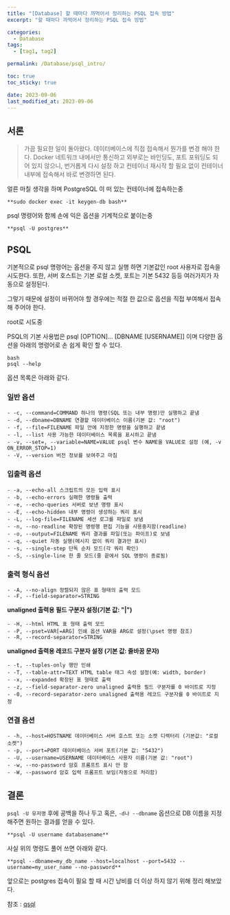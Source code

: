 ```yaml
---
title: "[Database] 할 때마다 까먹어서 정리하는 PSQL 접속 방법"
excerpt: "할 때마다 까먹어서 정리하는 PSQL 접속 방법"

categories:
  - Database
tags:
  - [tag1, tag2]

permalink: /Database/psql_intro/

toc: true
toc_sticky: true

date: 2023-09-06
last_modified_at: 2023-09-06
---
```


## 서론
> 가끔 필요한 일이 돌아왔다. 데이터베이스에 직접 접속해서 뭔가를 변경 해야 한다.
Docker 네트워크 내에서만 통신하고 외부로는 바인딩도, 포트 포워딩도 되어 있지 않으니, 번거롭게 다시 설정 하고 컨테이너 재시작 할 필요 없이 컨테이너 내부에 접속해서 바로 변경하면 된다.

얼른 마칠 생각을 하며 PostgreSQL 이 떠 있는 컨테이너에 접속하는중
```
**sudo docker exec -it keygen-db bash**
```

psql 명령어와 함께 손에 익은 옵션을 기계적으로 붙이는중
```
**psql -U postgres**
```

## PSQL
기본적으로 psql 명령어는 옵션을 주지 않고 실행 하면 기본값인 root 사용자로 접속을 시도한다. 
또한, 서버 호스트는 기본 로컬 소켓, 포트는 기본 5432 등등 여러가지가 자동으로 설정된다.

그렇기 때문에 설정이 바뀌어야 할 경우에는 적절 한 값으로 옵션을 직접 부여해서 접속 해 주어야 한다.

root로 시도중

PSQL의 기본 사용법은 psql [OPTION]... [DBNAME [USERNAME]] 이며 다양한 옵션을 아래의 명령어로 손 쉽게 확인 할 수 있다.

```
bash
psql --help
```
옵션 목록은 아래와 같다.

### 일반 옵션
```
- -c, --command=COMMAND 하나의 명령(SQL 또는 내부 명령)만 실행하고 끝냄
- -d, --dbname=DBNAME 연결할 데이터베이스 이름(기본 값: "root")
- -f, --file=FILENAME 파일 안에 지정한 명령을 실행하고 끝냄
- -l, --list 사용 가능한 데이터베이스 목록을 표시하고 끝냄
- -v, --set=, --variable=NAME=VALUE psql 변수 NAME을 VALUE로 설정 (예, -v ON_ERROR_STOP=1)
- -V, --version 버전 정보를 보여주고 마침
```
### 입출력 옵션
```
- -a, --echo-all 스크립트의 모든 입력 표시
- -b, --echo-errors 실패한 명령들 출력
- -e, --echo-queries 서버로 보낸 명령 표시
- -E, --echo-hidden 내부 명령이 생성하는 쿼리 표시
- -L, --log-file=FILENAME 세션 로그를 파일로 보냄
- -n, --no-readline 확장된 명령행 편집 기능을 사용중지함(readline)
- -o, --output=FILENAME 쿼리 결과를 파일(또는 파이프)로 보냄
- -q, --quiet 자동 실행(메시지 없이 쿼리 결과만 표시)
- -s, --single-step 단독 순차 모드(각 쿼리 확인)
- -S, --single-line 한 줄 모드(줄 끝에서 SQL 명령이 종료됨)
```
### 출력 형식 옵션
```
- -A, --no-align 정렬되지 않은 표 형태의 출력 모드
- -F, --field-separator=STRING
```
**unaligned 출력용 필드 구분자 설정(기본 값: "|")**
```
- -H, --html HTML 표 형태 출력 모드
- -P, --pset=VAR[=ARG] 인쇄 옵션 VAR을 ARG로 설정(\pset 명령 참조)
- -R, --record-separator=STRING
```
**unaligned 출력용 레코드 구분자 설정 (기본 값: 줄바꿈 문자)**
```
- -t, --tuples-only 행만 인쇄
- -T, --table-attr=TEXT HTML table 태그 속성 설정(예: width, border)
- -x, --expanded 확장된 표 형태로 출력
- -z, --field-separator-zero unaligned 출력용 필드 구분자를 0 바이트로 지정
- -0, --record-separator-zero unaligned 출력용 레코드 구분자를 0 바이트로 지정
```
### 연결 옵션
```
- -h, --host=HOSTNAME 데이터베이스 서버 호스트 또는 소켓 디렉터리 (기본값: "로컬 소켓")
- -p, --port=PORT 데이터베이스 서버 포트(기본 값: "5432")
- -U, --username=USERNAME 데이터베이스 사용자 이름(기본 값: "root")
- -w, --no-password 암호 프롬프트 표시 안 함
- -W, --password 암호 입력 프롬프트 보임(자동으로 처리함)
```
## 결론
`psql -U 유저명` 후에 공백을 하나 두고 혹은, `-d나 --dbname` 옵션으로 DB 이름을 지정해주면 원하는 결과를 얻을 수 있다.


```
**psql -U username databasename**
```
사실 위의 명령도 풀어 쓰면 아래와 같다.
```
**psql --dbname=my_db_name --host=localhost --port=5432 --username=my_user_name --no-password**
```
앞으로는 postgres 접속이 필요 할 때 시간 낭비를 더 이상 하지 않기 위해 정리 해보았다.


참조 : [qsql]([https://www.postgresql.org/docs/current/app-psql.html])
